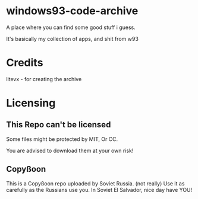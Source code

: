 # windows93-code-archive
A place where you can find some good stuff i guess.


It's basically my collection of apps, and shit from w93

# Credits
litevx - for creating the archive

# Licensing

## This Repo can't be licensed
Some files might be protected by MIT, Or CC.

You are advised to download them at your own risk!


## Copyßoon
This is a Copyßoon repo uploaded by Soviet Russia. (not really)
Use it as carefully as the Russians use you.
In Soviet El Salvador, nice day have YOU!
